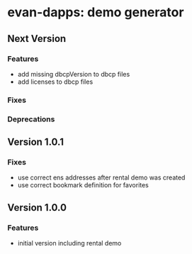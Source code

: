 # evan-dapps: demo generator

## Next Version
### Features
- add missing dbcpVersion to dbcp files
- add licenses to dbcp files

### Fixes
### Deprecations

## Version 1.0.1
### Fixes
- use correct ens addresses after rental demo was created
- use correct bookmark definition for favorites

## Version 1.0.0
### Features
- initial version including rental demo
